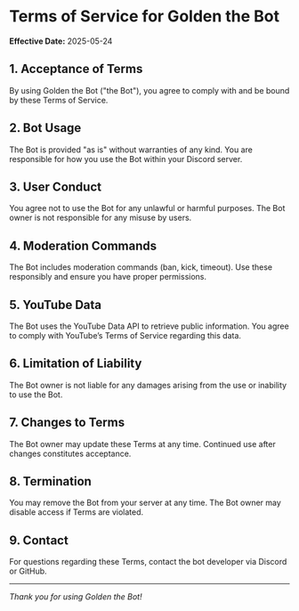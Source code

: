 # Terms of Service for Golden the Bot

**Effective Date:** 2025-05-24

## 1. Acceptance of Terms  
By using Golden the Bot ("the Bot"), you agree to comply with and be bound by these Terms of Service.

## 2. Bot Usage  
The Bot is provided "as is" without warranties of any kind. You are responsible for how you use the Bot within your Discord server.

## 3. User Conduct  
You agree not to use the Bot for any unlawful or harmful purposes. The Bot owner is not responsible for any misuse by users.

## 4. Moderation Commands  
The Bot includes moderation commands (ban, kick, timeout). Use these responsibly and ensure you have proper permissions.

## 5. YouTube Data  
The Bot uses the YouTube Data API to retrieve public information. You agree to comply with YouTube’s Terms of Service regarding this data.

## 6. Limitation of Liability  
The Bot owner is not liable for any damages arising from the use or inability to use the Bot.

## 7. Changes to Terms  
The Bot owner may update these Terms at any time. Continued use after changes constitutes acceptance.

## 8. Termination  
You may remove the Bot from your server at any time. The Bot owner may disable access if Terms are violated.

## 9. Contact  
For questions regarding these Terms, contact the bot developer via Discord or GitHub.

---

*Thank you for using Golden the Bot!*
